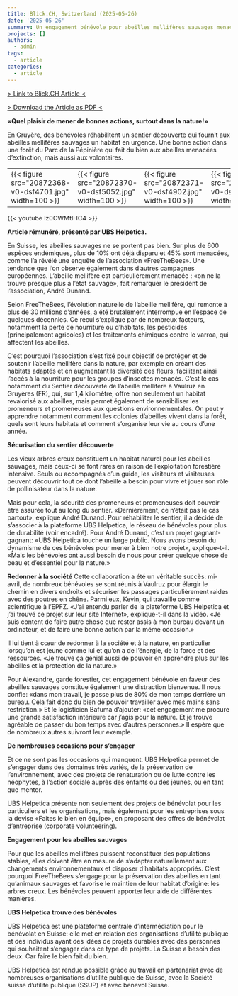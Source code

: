 ```yaml
---
title: Blick.CH, Switzerland (2025-05-26) 
date: '2025-05-26'
summary: Un engagement bénévole pour abeilles mellifères sauvages menacées | Blick.ch | Switzerland 
projects: []
authors:
  - admin
tags:
  - article
categories:
  - article
---
```


[> Link to Blick.CH Article <](https://www.blick.ch/fr/fr_brand-studio/benevolat-en-faveur-des-abeilles-melliferes-sauvages-menacees-quel-plaisir-de-mener-de-bonnes-actions-surtout-dans-la-nature-id20872348.html)

[> Download the Article as PDF <](ReportBlick.pdf)

**«Quel plaisir de mener de bonnes actions, surtout dans la nature!»**

En Gruyère, des bénévoles réhabilitent un sentier découverte qui fournit aux abeilles mellifères sauvages un habitat en urgence. Une bonne action dans une forêt du Parc de la Pépinière qui fait du bien aux abeilles menacées d’extinction, mais aussi aux volontaires.

<table>
  <tr>
    <td>{{< figure src="20872368-v0-dsf4701.jpg" width=100 >}}</td>
    <td>{{< figure src="20872370-v0-dsf5052.jpg" width=100 >}}</td>
    <td>{{< figure src="20872371-v0-dsf4902.jpg" width=100 >}}</td>
    <td>{{< figure src="20872372-v0-dsf5162.jpg" width=100 >}}</td>
    <td>{{< figure src="20872373-v0-dsf4787.jpg" width=100 >}}</td>
    <td>{{< figure src="20872374-v0-dsf4947.jpg" width=100 >}}</td>
    <td>{{< figure src="20872375-v0-dsf5463.jpg" width=100 >}}</td>
  </tr>
</table>

{{< youtube lz0OWMtIHC4 >}}

**Article rémunéré, présenté par UBS Helpetica.**

En Suisse, les abeilles sauvages ne se portent pas bien. Sur plus de 600 espèces endémiques, plus de 10% ont déjà disparu et 45% sont menacées, comme l’a révélé une enquête de l’association «FreeTheBees». Une tendance que l’on observe également dans d’autres campagnes européennes. L’abeille mellifère est particulièrement menacée : «on ne la trouve presque plus à l’état sauvage», fait remarquer le président de l’association, André Dunand.

Selon FreeTheBees, l’évolution naturelle de l’abeille mellifère, qui remonte à plus de 30 millions d’années, a été brutalement interrompue en l’espace de quelques décennies. Ce recul s’explique par de nombreux facteurs, notamment la perte de nourriture ou d’habitats, les pesticides (principalement agricoles) et les traitements chimiques contre le varroa, qui affectent les abeilles. 

C’est pourquoi l’association s’est fixé pour objectif de protéger et de soutenir l’abeille mellifère dans la nature, par exemple en créant des habitats adaptés et en augmentant la diversité des fleurs, facilitant ainsi l’accès à la nourriture pour les groupes d’insectes menacés. C’est le cas notamment du Sentier découverte de l’abeille mellifère à Vaulruz en Gruyères (FR), qui, sur 1,4 kilomètre, offre non seulement un habitat revalorisé aux abeilles, mais permet également de sensibiliser les promeneurs et promeneuses aux questions environnementales. On peut y apprendre notamment comment les colonies d’abeilles vivent dans la forêt, quels sont leurs habitats et comment s’organise leur vie au cours d’une année.

**Sécurisation du sentier découverte**

Les vieux arbres creux constituent un habitat naturel pour les abeilles sauvages, mais ceux-ci se font rares en raison de l’exploitation forestière intensive. Seuls ou accompagnés d’un guide, les visiteurs et visiteuses peuvent découvrir tout ce dont l’abeille a besoin pour vivre et jouer son rôle de pollinisateur dans la nature.

Mais pour cela, la sécurité des promeneurs et promeneuses doit pouvoir être assurée tout au long du sentier. «Dernièrement, ce n’était pas le cas partout», explique André Dunand. Pour réhabiliter le sentier, il a décidé de s’associer à la plateforme UBS Helpetica, le réseau de bénévoles pour plus de durabilité (voir encadré). Pour André Dunand, c’est un projet gagnant-gagnant: «UBS Helpetica touche un large public. Nous avons besoin du dynamisme de ces bénévoles pour mener à bien notre projet», explique-t-il. «Mais les bénévoles ont aussi besoin de nous pour créer quelque chose de beau et d’essentiel pour la nature.»

**Redonner à la société**
Cette collaboration a été un véritable succès: mi-avril, de nombreux bénévoles se sont réunis à Vaulruz pour élargir le chemin en divers endroits et sécuriser les passages particulièrement raides avec des poutres en chêne. Parmi eux, Kevin, qui travaille comme scientifique à l’EPFZ. «J’ai entendu parler de la plateforme UBS Helpetica et j’ai trouvé ce projet sur leur site Internet», explique-t-il dans la vidéo. «Je suis content de faire autre chose que rester assis à mon bureau devant un ordinateur, et de faire une bonne action par la même occasion.»

Il lui tient à cœur de redonner à la société et à la nature, en particulier lorsqu’on est jeune comme lui et qu’on a de l’énergie, de la force et des ressources. «Je trouve ça génial aussi de pouvoir en apprendre plus sur les abeilles et la protection de la nature.»

Pour Alexandre, garde forestier, cet engagement bénévole en faveur des abeilles sauvages constitue également une distraction bienvenue. Il nous confie: «dans mon travail, je passe plus de 80% de mon temps derrière un bureau. Cela fait donc du bien de pouvoir travailler avec mes mains sans restriction.» Et le logisticien Bafuma d’ajouter: «cet engagement me procure une grande satisfaction intérieure car j’agis pour la nature. Et je trouve agréable de passer du bon temps avec d’autres personnes.» Il espère que de nombreux autres suivront leur exemple.

**De nombreuses occasions pour s’engager**

Et ce ne sont pas les occasions qui manquent. UBS Helpetica permet de s’engager dans des domaines très variés, de la préservation de l’environnement, avec des projets de renaturation ou de lutte contre les néophytes, à l’action sociale auprès des enfants ou des jeunes, ou en tant que mentor.

UBS Helpetica présente non seulement des projets de bénévolat pour les particuliers et les organisations, mais également pour les entreprises sous la devise «Faites le bien en équipe», en proposant des offres de bénévolat d’entreprise (corporate volunteering).

**Engagement pour les abeilles sauvages**

Pour que les abeilles mellifères puissent reconstituer des populations stables, elles doivent être en mesure de s’adapter naturellement aux changements environnementaux et disposer d’habitats appropriés. C’est pourquoi FreeTheBees s’engage pour la préservation des abeilles en tant qu’animaux sauvages et favorise le maintien de leur habitat d’origine: les arbres creux. Les bénévoles peuvent apporter leur aide de différentes manières.

**UBS Helpetica trouve des bénévoles**

UBS Helpetica est une plateforme centrale d’intermédiation pour le bénévolat en Suisse: elle met en relation des organisations d’utilité publique et des individus ayant des idées de projets durables avec des personnes qui souhaitent s’engager dans ce type de projets. La Suisse a besoin des deux. Car faire le bien fait du bien.

UBS Helpetica est rendue possible grâce au travail en partenariat avec de nombreuses organisations d’utilité publique de Suisse, avec la Société suisse d’utilité publique (SSUP) et avec benevol Suisse.

